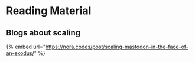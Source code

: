 # Reading Material

## Blogs about scaling

{% embed url="https://nora.codes/post/scaling-mastodon-in-the-face-of-an-exodus/" %}
